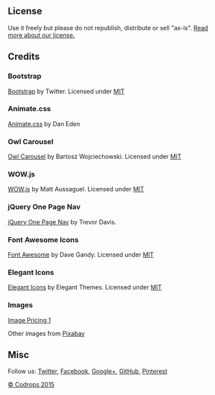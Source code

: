 

## License

Use it freely but please do not republish, distribute or sell "as-is". [Read more about our license.](http://tympanus.net/codrops/licensing/)

## Credits 

### Bootstrap

[Bootstrap](http://getbootstrap.com/) by Twitter. Licensed under [MIT](https://github.com/twbs/bootstrap/blob/master/LICENSE)

### Animate.css

[Animate.css](https://daneden.github.io/animate.css/) by Dan Eden

### Owl Carousel

[Owl Carousel](http://owlgraphic.com/owlcarousel/) by Bartosz Wojciechowski. Licensed under [MIT](https://github.com/OwlFonk/OwlCarousel/blob/master/LICENSE)

### WOW.js

[WOW.js](http://mynameismatthieu.com/WOW/) by Matt Aussaguel. Licensed under [MIT](https://github.com/matthieua/WOW/blob/master/LICENSE-MIT)

### jQuery One Page Nav

[jQuery One Page Nav](http://davist11.github.io/jQuery-One-Page-Nav/) by Trevor Davis.

### Font Awesome Icons 

[Font Awesome](http://fortawesome.github.io/Font-Awesome/) by Dave Gandy. Licensed under [MIT](http://opensource.org/licenses/mit-license.html)

### Elegant Icons 

[Elegant Icons](http://www.elegantthemes.com/blog/resources/elegant-icon-font/) by Elegant Themes. Licensed under [MIT](http://opensource.org/licenses/mit-license.html)

### Images

[Image Pricing 1](https://www.flickr.com/photos/130855607@N05/16086503254/sizes/o/)

Other images from [Pixabay](https://pixabay.com/)

## Misc

Follow us: [Twitter](http://www.twitter.com/codrops), [Facebook](http://www.facebook.com/pages/Codrops/159107397912), [Google+](https://plus.google.com/101095823814290637419), [GitHub](https://github.com/codrops), [Pinterest](http://www.pinterest.com/codrops/)

[© Codrops 2015](http://www.codrops.com)


